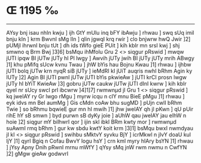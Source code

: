 # Œ 1195 ‰
---
AYsy bnj isau nhIn kwju ] ijh GtY mUlu inq bFY ibAwju ] rhwau ] swq
sUq imil bnju kIn ] krm BwvnI sMg lIn ] qIin jgwqI krq rwir ]
clo bnjwrw hwQ Jwir ]2] pUMjI ihrwnI bnju tUt ] dh ids tWfo gieE
PUit ] kih kbIr mn srsI kwj ] shj smwno q Brm Bwj ]3]6]
bsMqu ihMfolu Gru 2 <> siqgur pRswid ]
mwqw jUTI ipqw BI jUTw jUTy hI Pl lwgy ] Awvih jUTy jwih BI jUTy jUTy
mrih ABwgy ]1] khu pMifq sUcw kvnu Twau ] jhW bYis hau Bojnu Kwau
]1] rhwau ] ijhbw jUTI bolq jUTw krn nyqR siB jUTy ] ieMdRI kI jUiT
auqris nwhI bRhm Agin ky lUTy ]2] Agin BI jUTI pwnI jUTw jUTI bYis
pkwieAw ] jUTI krCI prosn lwgw jUTy hI bYiT KwieAw ]3] gobru jUTw
caukw jUTw jUTI dInI kwrw ] kih kbIr qyeI nr sUcy swcI prI ibcwrw
]4]1]7]
rwmwnµd jI Gru 1 <> siqgur pRswid ]
kq jweIAY ry Gr lwgo rMgu ] myrw icqu n clY mnu BieE pMgu ]1] rhwau
] eyk idvs mn BeI aumMg ] Gis cMdn coAw bhu sugMD ] pUjn cwlI bRhm
Twie ] so bRhmu bqwieE gur mn hI mwih ]1] jhw jweIAY qh jl pKwn
] qU pUir rihE hY sB smwn ] byd purwn sB dyKy joie ] aUhW qau jweIAY
jau eIhW n hoie ]2] siqgur mY bilhwrI qor ] ijin skl ibkl BRm kwty
mor ] rwmwnµd suAwmI rmq bRhm ] gur kw sbdu kwtY koit krm ]3]1]
bsMqu bwxI nwmdyau jI kI <> siqgur pRswid ] swihbu sMktvY syvku
BjY ] icrMkwl n jIvY doaU kul ljY ]1] qyrI Bgiq n Cofau BwvY logu hsY ]
crn kml myry hIAry bsYN ]1] rhwau ] jYsy Apny Dnih pRwnI mrnu mWfY ]
qYsy sMq jnW rwm nwmu n CwfYN ]2] gMgw gieAw godwvrI
####
